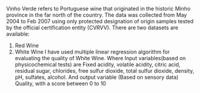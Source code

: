 Vinho Verde refers to Portuguese wine that originated in the historic Minho province in the far north of the country.
 The data was collected from May 2004 to Feb 2007 using only protected designation of origin samples tested by the official certification entity (CVRVV). 
There are two datasets are available: 
1. Red Wine 
2. White Wine
I have used multiple linear regression algorithm for evaluating the quality of White Wine.
 Where Input variables(based on physicochemical tests) are Fixed acidity, volatile acidity, citric acid, residual sugar, chlorides, free sulfur dioxide, total sulfur dioxide, density, pH, sulfates, alcohol. And output variable (Based on sensory data) Quality, with a score between 0 to 10

 
